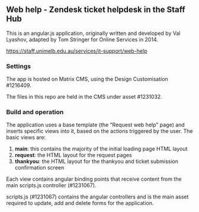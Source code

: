 ## Web help - Zendesk ticket helpdesk in the Staff Hub

This is an angular.js application, originally written and developed by Val Lyashov, adapted by Tom Stringer for Online Services in 2014.

https://staff.unimelb.edu.au/services/it-support/web-help

### Settings

The app is hosted on Matrix CMS, using the Design Customisation #1216409.

The files in this repo are held in the CMS under asset #1231032.

### Build and operation

The application uses a base template (the "Request web help" page) and inserts specific views into it, based on the actions triggered by the user. The basic views are:

1. __main__: this contains the majority of the initial loading page HTML layout
2. __request__: the HTML layout for the request pages
3. __thankyou__: the HTML layout for the thankyou and ticket submission confirmation screen

Each view contains angular binding points that receive content from the main scripts.js controller (#1231067).

scripts.js (#1231067) contains the angular controllers and is the main asset required to update, add and delete forms for the application.

